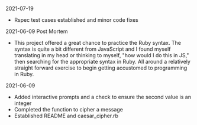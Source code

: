 2021-07-19
- Rspec test cases established and minor code fixes

2021-06-09 Post Mortem
- This project offered a great chance to practice the Ruby syntax. The syntax is quite a bit different from JavaScript and I found myself translating in my head or thinking to myself, "how would I do this in JS," then searching for the appropriate syntax in Ruby. All around a relatively straight forward exercise to begin getting accustomed to programming in Ruby. 

2021-06-09
- Added interactive prompts and a check to ensure the second value is an integer
- Completed the function to cipher a message
- Established README and caesar_cipher.rb